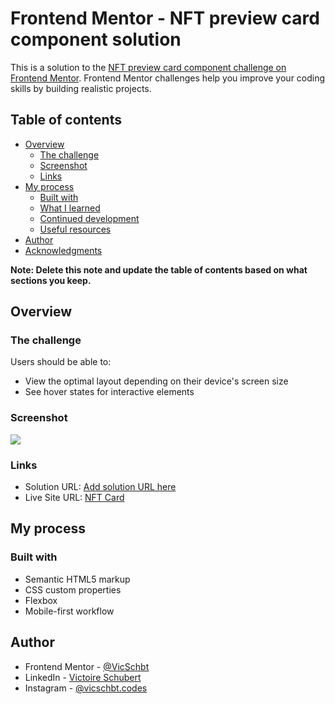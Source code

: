 # Frontend Mentor - NFT preview card component solution

This is a solution to the [NFT preview card component challenge on Frontend Mentor](https://www.frontendmentor.io/challenges/nft-preview-card-component-SbdUL_w0U). Frontend Mentor challenges help you improve your coding skills by building realistic projects.

## Table of contents

- [Overview](#overview)
  - [The challenge](#the-challenge)
  - [Screenshot](#screenshot)
  - [Links](#links)
- [My process](#my-process)
  - [Built with](#built-with)
  - [What I learned](#what-i-learned)
  - [Continued development](#continued-development)
  - [Useful resources](#useful-resources)
- [Author](#author)
- [Acknowledgments](#acknowledgments)

**Note: Delete this note and update the table of contents based on what sections you keep.**

## Overview

### The challenge

Users should be able to:

- View the optimal layout depending on their device's screen size
- See hover states for interactive elements

### Screenshot

![](./screenshot.jpg)

### Links

- Solution URL: [Add solution URL here](https://your-solution-url.com)
- Live Site URL: [NFT Card](https://vicschbt.github.io/PERSO-newbie-projects/projects/nft-preview-card-component/index.html)

## My process

### Built with

- Semantic HTML5 markup
- CSS custom properties
- Flexbox
- Mobile-first workflow

## Author

- Frontend Mentor - [@VicSchbt](https://www.frontendmentor.io/profile/VicSchbt)
- LinkedIn - [Victoire Schubert](www.linkedin.com/in/victoire-schubert)
- Instagram - [@vicschbt.codes](https://www.instagram.com/vicschbt.codes?igsh=OHczMzcwMWpjZm1p&utm_source=qr)
